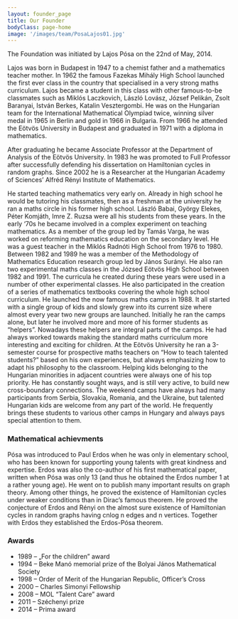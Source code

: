```yaml
---
layout: founder_page
title: Our Founder
bodyClass: page-home
image: '/images/team/PosaLajos01.jpg'
---
```


The Foundation was initiated by Lajos Pósa on the 22nd of May, 2014.

Lajos was born in Budapest in 1947 to a chemist father and a mathematics teacher mother. In 1962 the famous Fazekas Mihály High School launched the first ever class in the country that specialised in a very strong maths curriculum. Lajos became a student in this class with other famous-to-be classmates such as Miklós Laczkovich, László Lovász, József Pelikán, Zsolt Baranyai, István Berkes, Katalin Vesztergombi. He was on the Hungarian team for the International Mathematical Olympiad twice, winning silver medal in 1965 in Berlin and gold in 1966 in Bulgaria. From 1966 he attended the Eötvös University in Budapest and graduated in 1971 with a diploma in mathematics.

After graduating he became Associate Professor at the Department of Analysis of the Eötvös University. In 1983 he was promoted to Full Professor after successfully defending his dissertation on Hamiltonian cycles in random graphs. Since 2002 he is a Researcher at the Hungarian Academy of Sciences’ Alfréd Rényi Institute of Mathematics.

He started teaching mathematics very early on. Already in high school he would be tutoring his classmates, then as a freshman at the university he ran a maths circle in his former high school. László Babai, György Elekes, Péter Komjáth, Imre Z. Ruzsa were all his students from these years. In the early ‘70s he became involved in a complex experiment on teaching mathematics. As a member of the group led by Tamás Varga, he was worked on reforming mathematics education on the secondary level. He was a guest teacher in the Miklós Radnóti High School from 1976 to 1980. Between 1982 and 1989 he was a member of the Methodology of Mathematics Education research group led by János Surányi. He also ran two experimental maths classes in the Józsed Eötvös High School between 1982 and 1991. The curricula he created during these years were used in a number of other experimental classes. He also participated in the creation of a series of mathematics textbooks covering the whole high school curriculum.
He launched the now famous maths camps in 1988. It all started with a single group of kids and slowly grew into its current size where almost every year two new groups are launched. Initially he ran the camps alone, but later he involved more and more of his former students as “helpers”. Nowadays these helpers are integral parts of the camps.
He had always worked towards making the standard maths curriculum more interesting and exciting for children. At the Eötvös University he ran a 3-semester course for prospective maths teachers on “How to teach talented students?” based on his own experiences, but always emphasizing how to adapt his philosophy to the classroom.
Helping kids belonging to the Hungarian minorities in adjacent countries were always one of his top priority. He has constantly sought ways, and is still very active, to build new cross-boundary connections. The weekend camps have always had many participants from Serbia, Slovakia, Romania, and the Ukraine, but talented Hungarian kids are welcome from any part of the world. He frequently brings these students to various other camps in Hungary and always pays special attention to them.

### Mathematical achievments
Pósa was introduced to Paul Erdos when he was only in elementary school, who has been known for supporting young talents with great kindness and expertise. Erdos was also the co-author of his first mathematical paper, written when Pósa was only 13 (and thus he obtained the Erdos number 1 at a rather young age). He went on to publish many important results on graph theory. Among other things, he proved the existence of Hamiltonian cycles under weaker conditions than in Dirac’s famous theorem. He proved the conjecture of Erdos and Rényi on the almost sure existence of Hamiltonian cycles in random graphs having cnlog n edges and n vertices. Together with Erdos they established the Erdos-Pósa theorem.

### Awards

* 1989 – „For the children” award
* 1994 – Beke Manó memorial prize of the Bolyai János Mathematical Society
* 1998 – Order of Merit of the Hungarian Republic, Officer’s Cross
* 2000 – Charles Simonyi Fellowship
* 2008 – MOL “Talent Care” award
* 2011 – Széchenyi prize
* 2014 – Prima award
